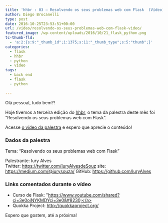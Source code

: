 ```yaml
---
title: 'hhbr : 03 – Resolvendo os seus problemas web com Flask  (Vídeo)'
author: Diego Brocanelli
type: post
date: 2016-10-25T23:53:51+00:00
url: /video/resolvendo-os-seus-problemas-web-com-flask-video/
featured_image: /wp-content/uploads/2016/10/21_flask_python.png
tc-thumb-fld:
  - 'a:2:{s:9:"_thumb_id";i:1375;s:11:"_thumb_type";s:5:"thumb";}'
categories:
  - flask
  - hhbr
  - python
  - vídeo
tags:
  - back end
  - flask
  - python

---
```


Olá pessoal, tudo bem?!

Hoje tivemos a terceira edição do [hhbr][1], o tema da palestra deste mês foi &#8220;Resolvendo os seus problemas web com Flask&#8221;. 

Acesse [o vídeo da palestra](https://www.youtube.com/watch?v=ObLZZsGr_6s) e espero que aprecie o conteúdo!

### Dados da palestra

Tema: “Resolvendo os seus problemas web com Flask”

Palestrante: Iury Alves  
Twitter: https://twitter.com/IuryAlvesdeSouz
site: https://medium.com/@iurysouza/
GitHub: https://github.com/IuryAlves

### Links comentados durante o vídeo

* Curso de Flask: "https://www.youtube.com/shared?ci=3e0oiNYKMDYci=3e0&#8230;</a>  
* Quokka Project: http://quokkaproject.org/

Espero que gostem, até a próxima!

 [1]: https://www.youtube.com/channel/UCh1xOy7SP_KyRn4wTNVvFHw/videos